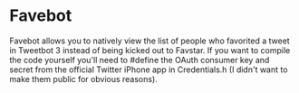 Favebot
=======

Favebot allows you to natively view the list of people who favorited a tweet in Tweetbot 3 instead of being kicked out to Favstar. If you want to compile the code yourself you'll need to #define the OAuth consumer key and secret from the official Twitter iPhone app in Credentials.h (I didn't want to make them public for obvious reasons).
